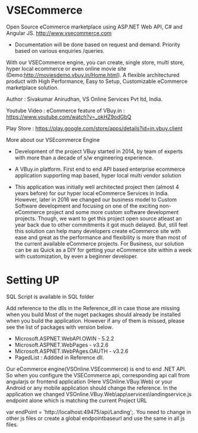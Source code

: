 # VSECommerce

Open Source eCommerce marketplace using ASP.NET Web API, C# and Angular JS. http://www.vsecommerce.com

* Documentation will be done based on request and demand. Priority based on various enquiries /queries.

With our VSECommerce engine, you can create, single store, multi store, hyper local ecommerce or even online movie site (Demo:http://moviesdemo.vbuy.in/Home.html). A flexible architectured product with High Performance, Easy to Setup, Customizable eCommerce marketplace solution.

Author : Sivakumar Anirudhan, VS Online Services Pvt ltd, India.

Youtube Video : eCommerce feature of VBuy.in : https://www.youtube.com/watch?v=_okHZ9odGbQ

Play Store : https://play.google.com/store/apps/details?id=in.vbuy.client

More about our VSEcommerce Engine 
 
 * Development of the project VBuy started in 2014, by team of experts with more than a decade of s/w engineering experience.
  
 * A VBuy.in platform. First end to end API based enterprise ecommerce application supporting map based, hyper local multi vendor solution
 
* This application was initially well architected project then (almost 4 years before) for our hyper local eCommerce Services in India. However, later in 2016 we changed our business model to Custom Software development and focusing on one of the exciting non-eCommerce project and some more custom software development projects.  Though, we want to get this project open source atleast an year back due to other commitments it got much delayed. But, still feel this solution can help many developers create eCommerce site with ease and great as the performance and flexibility is more than most of the current available eCommerce projects. For Business, our solution can be as Quick as a DIY for getting your eCommerce site within a week with customization, by even a beginner developer.


# Setting UP

SQL Script is available in SQL folder

Add reference to the dlls in the Reference_dll in case those are missing when you build
Most of the nuget packages should already be installed when you build the application. 
However if any of them is missed, please see the list of packages with version below.

* Microsoft.ASPNET.WebAPI.OWIN - 5.2.2
* Microsoft.ASPNET.WebPages - v3.2.6
* Microsoft.ASPNET.WebPAges.OAUTH - v3.2.6
* PagedList : Addded in Reference dll.

Our eCommerce engine(VSOnline.VSEcommerce) is end to end .NET API. So when you configure the VSECommerce api, corresponding api call from angularjs or frontend application (Here VSOnline.VBuy.Web) or your Android or any mobile application should change the reference.  In the application we changed VSOnline.VBuy.Web\app\services\landingservice.js endpoint alone which is matching the current Project URL 

 var endPoint = 'http://localhost:49475/api/Landing';. You need to change in other js files or create a global endpointbaseurl and use the same in all js files.
 
 
 
